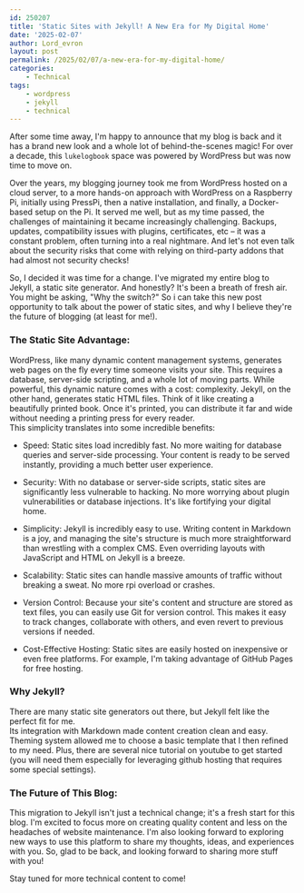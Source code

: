 ```yaml
---
id: 250207
title: 'Static Sites with Jekyll! A New Era for My Digital Home'
date: '2025-02-07'
author: Lord_evron
layout: post
permalink: /2025/02/07/a-new-era-for-my-digital-home/
categories:
    - Technical
tags:
    - wordpress
    - jekyll
    - technical
---
```


After some time away, I'm happy to announce that my blog is back and it has a brand new look and a whole lot of behind-the-scenes magic! 
For over a decade, this `lukelogbook` space was powered by WordPress but was now time to move on. 


Over the years, my blogging journey took me from WordPress 
hosted on a cloud server, to a more hands-on approach with WordPress on a Raspberry Pi, initially using PressPi, then a native installation,
and finally, a Docker-based setup on the Pi. It served me well, but as my time passed, the challenges of maintaining 
it became increasingly challenging.
Backups, updates, compatibility issues with plugins, certificates, etc – it was a constant problem, often turning into a real nightmare. 
And let's not even talk about the security risks that come with relying on third-party addons that had almost not security checks!

So, I decided it was time for a change. I've migrated my entire blog to Jekyll, a static site generator. 
And honestly? It's been a breath of fresh air.
You might be asking, "Why the switch?" So i can take this new post opportunity to talk about the power of static sites, 
and why I believe they're the future of blogging (at least for me!).


### The Static Site Advantage:
WordPress, like many dynamic content management systems, generates web pages on the fly every time someone visits your site. 
This requires a database, server-side scripting, and a whole lot of moving parts.  While powerful, this dynamic nature comes with a cost: complexity.
Jekyll, on the other hand, generates static HTML files.  Think of it like creating a beautifully printed book. 
Once it's printed, you can distribute it far and wide without needing a printing press for every reader.  
This simplicity translates into some incredible benefits:
 
- Speed: Static sites load incredibly fast. No more waiting for database queries and server-side processing. 
Your content is ready to be served instantly, providing a much better user experience.


- Security: With no database or server-side scripts, static sites are significantly less vulnerable to hacking. 
No more worrying about plugin vulnerabilities or database injections. It's like fortifying your digital home.


- Simplicity: Jekyll is incredibly easy to use. Writing content in Markdown is a joy, and managing the site's structure 
is much more straightforward than wrestling with a complex CMS. Even overriding layouts with JavaScript and HTML on Jekyll is a breeze.
 

- Scalability: Static sites can handle massive amounts of traffic without breaking a sweat. No more rpi overload or crashes.


- Version Control: Because your site's content and structure are stored as text files, you can easily use Git for version control. 
This makes it easy to track changes, collaborate with others, and even revert to previous versions if needed.


- Cost-Effective Hosting: Static sites are easily hosted on inexpensive or even free platforms. For example, I'm taking advantage of GitHub Pages for free hosting.

### Why Jekyll?

There are many static site generators out there, but Jekyll felt like the perfect fit for me.  
Its integration with Markdown made content creation clean and easy. Theming system allowed me to choose a basic template that I then refined to my need. 
Plus, there are several nice tutorial on youtube to get started (you will need them especially for leveraging github hosting that requires some special settings).

### The Future of This Blog:

This migration to Jekyll isn't just a technical change; it's a fresh start for this blog. 
I'm excited to focus more on creating quality content and less on the headaches of website maintenance. 
I'm also looking forward to exploring new ways to use this platform to share my thoughts, ideas, and experiences with you.
So, glad to be back, and looking forward to sharing more stuff with you!

Stay tuned for more technical content to come!

